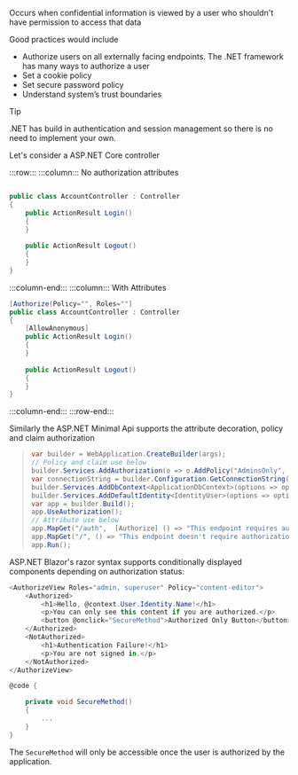 <!-- ## A01: Broken Access Control -->

Occurs when confidential information is viewed by a user who shouldn't have permission to access that data

Good practices would include

- Authorize users on all externally facing endpoints. The .NET framework has many ways to authorize a user​
- Set a cookie policy​
- Set secure password policy​
- Understand system’s trust boundaries​

> [!TIP]
> .NET has build in authentication and session management so there is no need to implement your own.

Let's consider a ASP.NET Core controller

:::row:::
    :::column:::
        No authorization attributes

```csharp

public class AccountController : Controller​
{​
    public ActionResult Login()​
    {​
    }
           
    public ActionResult Logout()​
    {​
    }​
}

```

:::column-end:::
    :::column:::
        With Attributes

```csharp
[Authorize(Policy="", Roles=""]​
public class AccountController : Controller​
{​
    [AllowAnonymous]​
    public ActionResult Login()​            
    {​        
    }​
                        
    public ActionResult Logout()​            
    {​            
    }​        
}​
```

:::column-end:::
:::row-end:::

Similarly the ASP.NET Minimal Api supports the attribute decoration, policy and claim authorization

>  ```csharp
> var builder = WebApplication.CreateBuilder(args);​
>// Policy and claim use below
>builder.Services.AddAuthorization(o => o.AddPolicy("AdminsOnly", b => b.RequireClaim("admin", "true")));
> var connectionString = builder.Configuration.GetConnectionString("DefaultConnection");​
> builder.Services.AddDbContext<ApplicationDbContext>(options => options.UseSqlServer(connectionString)); ​
> builder.Services.AddDefaultIdentity<IdentityUser>(options => options.SignIn.RequireConfirmedAccount = true).AddEntityFrameworkStores<ApplicationDbContext>(); ​
> var app = builder.Build(); ​
> app.UseAuthorization();​
> // Attribute use below
> app.MapGet("/auth",  [Authorize] () => "This endpoint requires authorization.");​
> app.MapGet("/", () => "This endpoint doesn't require authorization.");​
> app.Run();

ASP.NET Blazor's razor syntax supports conditionally displayed components depending on authorization status:

```csharp
<AuthorizeView Roles="admin, superuser" Policy="content-editor">​
    <Authorized>​
        <h1>Hello, @context.User.Identity.Name!</h1>​
        <p>You can only see this content if you are authorized.</p>​
        <button @onclick="SecureMethod">Authorized Only Button</button>​
    </Authorized>​
    <NotAuthorized>​
        <h1>Authentication Failure!</h1>​
        <p>You are not signed in.</p>​
    </NotAuthorized>​
</AuthorizeView>​

@code { ​

    private void SecureMethod() ​
    { ​
        ...
    }    ​ 
}
```

The `SecureMethod` will only be accessible once the user is authorized by the application.
